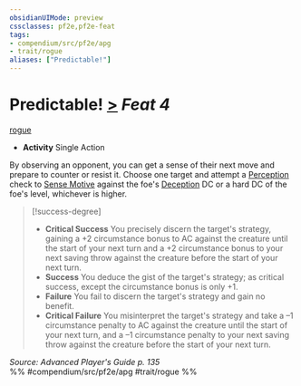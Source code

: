 ```yaml
---
obsidianUIMode: preview
cssclasses: pf2e,pf2e-feat
tags:
- compendium/src/pf2e/apg
- trait/rogue
aliases: ["Predictable!"]
---
```

# Predictable!  [>](rules/core-rulebook/chapter-9-playing-the-game.md#Actions "Single Action") *Feat 4*  
[rogue](rules/traits/rogue.md "Rogue Class Trait")  

- **Activity** Single Action

By observing an opponent, you can get a sense of their next move and prepare to counter or resist it. Choose one target and attempt a [Perception](compendium/skills.md#Perception) check to [Sense Motive](rules/actions/sense-motive.md) against the foe's [Deception](compendium/skills.md#Deception) DC or a hard DC of the foe's level, whichever is higher.

> [!success-degree] 
> - **Critical Success** You precisely discern the target's strategy, gaining a +2 circumstance bonus to AC against the creature until the start of your next turn and a +2 circumstance bonus to your next saving throw against the creature before the start of your next turn.
> - **Success** You deduce the gist of the target's strategy; as critical success, except the circumstance bonus is only +1.
> - **Failure** You fail to discern the target's strategy and gain no benefit.
> - **Critical Failure** You misinterpret the target's strategy and take a –1 circumstance penalty to AC against the creature until the start of your next turn, and a –1 circumstance penalty to your next saving throw against the creature before the start of your next turn.

*Source: Advanced Player's Guide p. 135*  
%% #compendium/src/pf2e/apg #trait/rogue %%